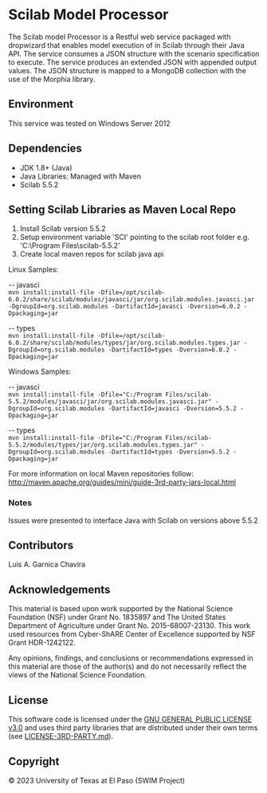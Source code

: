 # Scilab Model Processor

The Scilab model Processor is a Restful web service packaged with dropwizard that enables model execution of in Scilab through their Java API. 
The service consumes a JSON structure with the scenario specification to execute. The service produces an extended JSON with appended output values.
The JSON structure is mapped to a MongoDB collection with the use of 
the Morphia library. 

## Environment
This service was tested on Windows Server 2012

## Dependencies
+ JDK 1.8+ (Java)
+ Java Libraries: Managed with Maven
+ Scilab 5.5.2 


## Setting Scilab Libraries as Maven Local Repo

1. Install Scilab version 5.5.2
2. Setup environment variable 'SCI' pointing to the scilab root folder e.g. 'C:\Program Files\scilab-5.5.2'
3. Create local maven repos for scilab java api

Linux Samples: 

-- javasci  
`mvn install:install-file -Dfile=/opt/scilab-6.0.2/share/scilab/modules/javasci/jar/org.scilab.modules.javasci.jar -DgroupId=org.scilab.modules -DartifactId=javasci -Dversion=6.0.2 -Dpackaging=jar`

-- types  
`mvn install:install-file -Dfile=/opt/scilab-6.0.2/share/scilab/modules/types/jar/org.scilab.modules.types.jar -DgroupId=org.scilab.modules -DartifactId=types -Dversion=6.0.2 -Dpackaging=jar`

Windows Samples:     

-- javasci  
`mvn install:install-file -Dfile="C:/Program Files/scilab-5.5.2/modules/javasci/jar/org.scilab.modules.javasci.jar" -DgroupId=org.scilab.modules -DartifactId=javasci -Dversion=5.5.2 -Dpackaging=jar`

-- types  
`mvn install:install-file -Dfile="C:/Program Files/scilab-5.5.2/modules/types/jar/org.scilab.modules.types.jar" -DgroupId=org.scilab.modules -DartifactId=types -Dversion=5.5.2 -Dpackaging=jar`

For more information on local Maven repositories follow:
<http://maven.apache.org/guides/mini/guide-3rd-party-jars-local.html>

### Notes
Issues were presented to interface Java with Scilab on versions above 5.5.2

## Contributors
Luis A. Garnica Chavira

## Acknowledgements
This material is based upon work supported by the National Science Foundation (NSF) under Grant No. 1835897 and The United States Department of Agriculture under Grant No. 2015-68007-23130. This work used resources from Cyber-ShARE Center of Excellence supported by NSF Grant HDR-1242122. 

Any opinions, findings, and conclusions or recommendations expressed in this material are those of the author(s) and do not necessarily reflect the views of the National Science Foundation. 

## License
This software code is licensed under the [GNU GENERAL PUBLIC LICENSE v3.0](./LICENSE) and uses third party libraries that are distributed under their own terms (see [LICENSE-3RD-PARTY.md](./LICENSE-3RD-PARTY.md)).

## Copyright
© 2023 University of Texas at El Paso (SWIM Project) 

